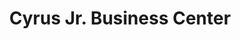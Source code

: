 ---
title: "Cyrus Jr. Business Center"
url: /monrovia/cyrus-jr-business-center-un-drive/
shop: Elektronik
---